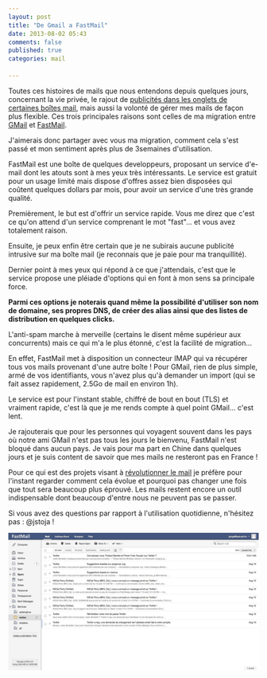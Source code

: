 ```yaml
---
layout: post
title: "De Gmail a FastMail"
date: 2013-08-02 05:43
comments: false
published: true
categories: mail

---
```


Toutes ces histoires de mails que nous entendons depuis quelques jours, concernant la vie privée, le rajout de [publicités dans les onglets de certaines boîtes mail](http://news.cnet.com/8301-1023_3-57594819-93/google-starts-placing-ads-directly-in-gmail-inboxes/), mais aussi la volonté de gérer mes mails de façon plus flexible.
Ces trois principales raisons sont celles de ma migration entre [GMail](http://gmail.com) et [FastMail](http://fastmail.fm).

J'aimerais donc partager avec vous ma migration, comment cela s'est passé et mon sentiment après plus de 3semaines d'utilisation.

FastMail est une boîte de quelques developpeurs, proposant un service d'e-mail dont les atouts sont à mes yeux très intéressants. Le service est gratuit pour un usage limité mais dispose d'offres assez bien disposées qui coûtent quelques dollars par mois, pour avoir un service d'une très grande qualité.

Premièrement, le but est d'offrir un service rapide. Vous me direz que c'est ce qu'on attend d'un service comprenant le mot "fast"… et vous avez totalement raison.

Ensuite, je peux enfin être certain que je ne subirais aucune publicité intrusive sur ma boîte mail (je reconnais que je paie pour ma tranquillité).

Dernier point à mes yeux qui répond à ce que j'attendais, c'est que le service propose une pléiade d'options qui en font à mon sens sa principale force.

**Parmi ces options je noterais quand même la possibilité d'utiliser son nom de domaine, ses propres DNS, de créer des alias ainsi que des listes de distribution en quelques clicks.**

L'anti-spam marche à merveille (certains le disent même supérieur aux concurrents) mais ce qui m'a le plus étonné, c'est la facilité de migration…

En effet, FastMail met à disposition un connecteur IMAP qui va récupérer tous vos mails provenant d'une autre boîte ! Pour GMail, rien de plus simple, armé de vos identifiants, vous n'avez plus qu'à demander un import (qui se fait assez rapidement, 2.5Go de mail en environ 1h).

Le service est pour l'instant stable, chiffré de bout en bout (TLS) et vraiment rapide, c'est là que je me rends compte à quel point GMail… c'est lent.

Je rajouterais que pour les personnes qui voyagent souvent dans les pays où notre ami GMail n'est pas tous les jours le bienvenu, FastMail n'est bloqué dans aucun pays. Je vais pour ma part en Chine dans quelques jours et je suis content de savoir que mes mails ne resteront pas en France !

Pour ce qui est des projets visant à [révolutionner le mail](http://www.mailpile.is/) je préfère pour l'instant regarder comment cela évolue et pourquoi pas changer une fois que tout sera beaucoup plus éprouvé. Les mails restent encore un outil indispensable dont beaucoup d'entre nous ne peuvent pas se passer.

Si vous avez des questions par rapport à l'utilisation quotidienne, n'hésitez pas : @jstoja !

![Capture d'écran de fastmail](/img/fastmail.jpg)

